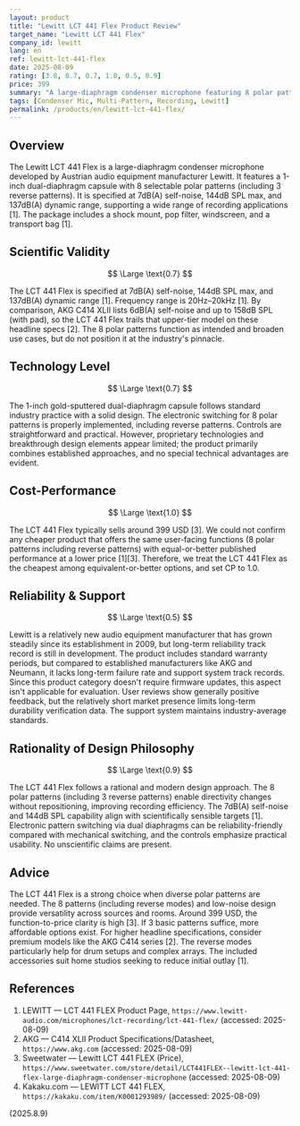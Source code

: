 ```yaml
---
layout: product
title: "Lewitt LCT 441 Flex Product Review"
target_name: "Lewitt LCT 441 Flex"
company_id: lewitt
lang: en
ref: lewitt-lct-441-flex
date: 2025-08-09
rating: [3.8, 0.7, 0.7, 1.0, 0.5, 0.9]
price: 399
summary: "A large-diaphragm condenser microphone featuring 8 polar patterns, low noise design and 144dB SPL capability, but measurement performance falls behind top-tier models."
tags: [Condenser Mic, Multi-Pattern, Recording, Lewitt]
permalink: /products/en/lewitt-lct-441-flex/
---
```


## Overview

The Lewitt LCT 441 Flex is a large-diaphragm condenser microphone developed by Austrian audio equipment manufacturer Lewitt. It features a 1-inch dual-diaphragm capsule with 8 selectable polar patterns (including 3 reverse patterns). It is specified at 7dB(A) self-noise, 144dB SPL max, and 137dB(A) dynamic range, supporting a wide range of recording applications [1]. The package includes a shock mount, pop filter, windscreen, and a transport bag [1].

## Scientific Validity

$$ \Large \text{0.7} $$

The LCT 441 Flex is specified at 7dB(A) self-noise, 144dB SPL max, and 137dB(A) dynamic range [1]. Frequency range is 20Hz–20kHz [1]. By comparison, AKG C414 XLII lists 6dB(A) self-noise and up to 158dB SPL (with pad), so the LCT 441 Flex trails that upper-tier model on these headline specs [2]. The 8 polar patterns function as intended and broaden use cases, but do not position it at the industry's pinnacle.

## Technology Level

$$ \Large \text{0.7} $$

The 1-inch gold-sputtered dual-diaphragm capsule follows standard industry practice with a solid design. The electronic switching for 8 polar patterns is properly implemented, including reverse patterns. Controls are straightforward and practical. However, proprietary technologies and breakthrough design elements appear limited; the product primarily combines established approaches, and no special technical advantages are evident.

## Cost-Performance

$$ \Large \text{1.0} $$

The LCT 441 Flex typically sells around 399 USD [3]. We could not confirm any cheaper product that offers the same user-facing functions (8 polar patterns including reverse patterns) with equal-or-better published performance at a lower price [1][3]. Therefore, we treat the LCT 441 Flex as the cheapest among equivalent-or-better options, and set CP to 1.0.

## Reliability & Support

$$ \Large \text{0.5} $$

Lewitt is a relatively new audio equipment manufacturer that has grown steadily since its establishment in 2009, but long-term reliability track record is still in development. The product includes standard warranty periods, but compared to established manufacturers like AKG and Neumann, it lacks long-term failure rate and support system track records. Since this product category doesn't require firmware updates, this aspect isn't applicable for evaluation. User reviews show generally positive feedback, but the relatively short market presence limits long-term durability verification data. The support system maintains industry-average standards.

## Rationality of Design Philosophy

$$ \Large \text{0.9} $$

The LCT 441 Flex follows a rational and modern design approach. The 8 polar patterns (including 3 reverse patterns) enable directivity changes without repositioning, improving recording efficiency. The 7dB(A) self-noise and 144dB SPL capability align with scientifically sensible targets [1]. Electronic pattern switching via dual diaphragms can be reliability-friendly compared with mechanical switching, and the controls emphasize practical usability. No unscientific claims are present.

## Advice

The LCT 441 Flex is a strong choice when diverse polar patterns are needed. The 8 patterns (including reverse modes) and low-noise design provide versatility across sources and rooms. Around 399 USD, the function-to-price clarity is high [3]. If 3 basic patterns suffice, more affordable options exist. For higher headline specifications, consider premium models like the AKG C414 series [2]. The reverse modes particularly help for drum setups and complex arrays. The included accessories suit home studios seeking to reduce initial outlay [1].

## References

1. LEWITT — LCT 441 FLEX Product Page, `https://www.lewitt-audio.com/microphones/lct-recording/lct-441-flex/` (accessed: 2025-08-09)
2. AKG — C414 XLII Product Specifications/Datasheet, `https://www.akg.com` (accessed: 2025-08-09)
3. Sweetwater — Lewitt LCT 441 FLEX (Price), `https://www.sweetwater.com/store/detail/LCT441FLEX--lewitt-lct-441-flex-large-diaphragm-condenser-microphone` (accessed: 2025-08-09)
4. Kakaku.com — LEWITT LCT 441 FLEX, `https://kakaku.com/item/K0001293989/` (accessed: 2025-08-09)

(2025.8.9)